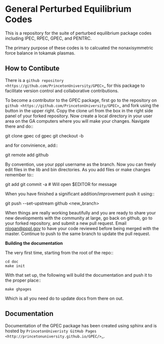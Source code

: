 General Perturbed Equilibrium Codes
===================================

This is a repository for the suite of perturbed equilibrium package codes including IPEC, RPEC, GPEC, and PENTRC.

The primary purpose of these codes is to calcuated the nonaxisymmetric force balance in tokamak plasmas.


How to Contibute
------------------

There is a `github repository <https://github.com/PrincetonUniversity/GPEC>`_ for this package to facilitate version control and collaborative contributions.

To become a contributor to the GPEC package, first go to the repository on `github <https://github.com/PrincetonUniversity/GPEC>`_ and fork using the button in the upper right. Copy the clone url from the box in the right side panel of your forked repository. Now create a local directory in your user area on the GA computers where you will make your changes. Navigate there and do::

   git clone <copied-url-from-github-fork> gpec
   cd gpec
   git checkout -b <new-branch>

and for convinience, add::

   git remote add github <copied-url-from-github-fork>

By convention, use your pppl username as the branch. Now you can freely edit files in the lib and bin directories. As you add files or make changes remember to::

   git add <new-file>
   git commit -a # Will open $EDITOR for message

When you have finished a significant addition/improvement push it using::

   git push --set-upstream github <new_branch>
   
When things are really working beautifully and you are ready to share your new developments with the community at large, go back on github, go to your forked repository, and submit a new pull request. Email nlogan@pppl.gov to have your code reviewed before being merged with the master. Continue to push to the same branch to update the pull request.

**Building the documentation**

The very first time, starting from the root of the repo::

    cd doc
    make init
    
With that set up, the following will build the documentation and push it to the proper place::

    make ghpages

Which is all you need do to update docs from there on out.

Documentation
-------------

Documentation of the GPEC package has been created using sphinx and is hosted by `PrincetonUniveristy GitHub Pages <http://princetonuniversity.github.io/GPEC/>`_.
